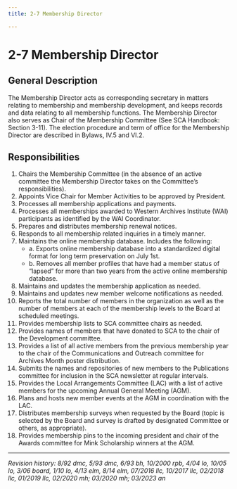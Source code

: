 ```yaml
---
title: 2-7 Membership Director

---
```


# 2-7 Membership Director

## General Description
The Membership Director acts as corresponding secretary in matters relating to membership and membership development, and keeps records and data relating to all membership functions. The Membership Director also serves as Chair of the Membership Committee (See SCA Handbook: Section 3-11). The election procedure and term of office for the Membership Director are described in Bylaws, IV.5 and VI.2.

## Responsibilities
1. Chairs the Membership Committee (in the absence of an active committee the Membership Director takes on the Committee’s responsibilities).
2. Appoints Vice Chair for Member Activities to be approved by President.
3. Processes all membership applications and payments.
4. Processes all memberships awarded to Western Archives Institute (WAI) participants as identified by the WAI Coordinator.
5. Prepares and distributes membership renewal notices.
6. Responds to all membership related inquiries in a timely manner.
7. Maintains the online membership database. Includes the following:
   - a. Exports online membership database into a standardized digital format for long term preservation on July 1st.
   - b. Removes all member profiles that have had a member status of “lapsed” for more than two years from the active online membership database.
8. Maintains and updates the membership application as needed.
9. Maintains and updates new member welcome notifications as needed.
10. Reports the total number of members in the organization as well as the number of members at each of the membership levels to the Board at scheduled meetings.
11. Provides membership lists to SCA committee chairs as needed.
12. Provides names of members that have donated to SCA to the chair of the Development committee.
13. Provides a list of all active members from the previous membership year to the chair of the Communications and Outreach committee for Archives Month poster distribution.
14. Submits the names and repositories of new members to the Publications committee for inclusion in the SCA newsletter at regular intervals.
15. Provides the Local Arrangements Committee (LAC) with a list of active members for the upcoming Annual General Meeting (AGM).
16. Plans and hosts new member events at the AGM in coordination with the LAC.
17. Distributes membership surveys when requested by the Board (topic is selected by the Board and survey is drafted by designated Committee or others, as appropriate).
18. Provides membership pins to the incoming president and chair of the Awards committee for Mink Scholarship winners at the AGM.

***

_Revision history: 8/92 dmc, 5/93 dmc, 6/93 bh, 10/2000 rpb, 4/04 lo, 10/05 lo, 3/06 board, 1/10 lo, 4/13 elm, 8/14 elm, 07/2016 llc, 10/2017 llc, 02/2018 llc, 01/2019 llc, 02/2020 mh; 03/2020 mh; 03/2023 an_
